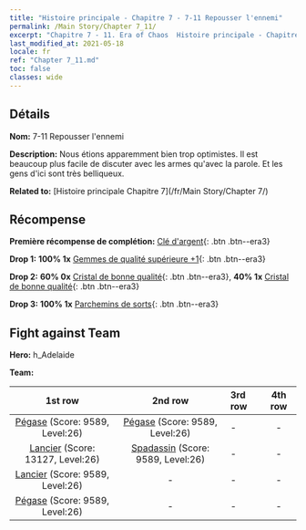 ```yaml
---
title: "Histoire principale - Chapitre 7 - 7-11 Repousser l'ennemi"
permalink: /Main Story/Chapter 7_11/
excerpt: "Chapitre 7 - 11. Era of Chaos  Histoire principale - Chapitre 7_11. 7-11 Repousser l'ennemi"
last_modified_at: 2021-05-18
locale: fr
ref: "Chapter 7_11.md"
toc: false
classes: wide
---
```


## Détails

 **Nom:** 7-11 Repousser l'ennemi

 **Description:** Nous étions apparemment bien trop optimistes. Il est beaucoup plus facile de discuter avec les armes qu'avec la parole. Et les gens d'ici sont très belliqueux.

 **Related to:** [Histoire principale Chapitre 7](/fr/Main Story/Chapter 7/)

## Récompense

 **Première récompense de complétion:** [Clé d'argent](/ItemsFR/con_693/){: .btn .btn--era3}

 **Drop 1:** **100% 1x** [Gemmes de qualité supérieure +1](/ItemsFR/mat_23/){: .btn .btn--era3}

 **Drop 2:** **60% 0x** [Cristal de bonne qualité](/ItemsFR/mat_17/){: .btn .btn--era3}, **40% 1x** [Cristal de bonne qualité](/ItemsFR/mat_17/){: .btn .btn--era3}

 **Drop 3:** **100% 1x** [Parchemins de sorts](/ItemsFR/con_694/){: .btn .btn--era3}


## Fight against Team
 **Hero:** h_Adelaide

 **Team:**


  | 1st row | 2nd row | 3rd row | 4th row |
  |:----:|:----:|:----|:----:|
  | [Pégase](/fr/units/Pegasus/) (Score: 9589, Level:26)  | [Pégase](/fr/units/Pegasus/) (Score: 9589, Level:26)  | - | - |
  | [Lancier](/fr/units/Pikeman/) (Score: 13127, Level:26)  | [Spadassin](/fr/units/Swordsman/) (Score: 9589, Level:26)  | - | - |
  | [Lancier](/fr/units/Pikeman/) (Score: 9589, Level:26)  | - | - | - |
  | [Pégase](/fr/units/Pegasus/) (Score: 9589, Level:26)  | - | - | - |


